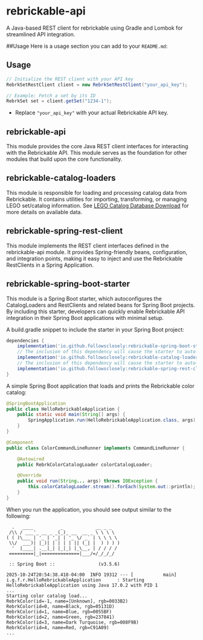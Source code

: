 # rebrickable-api

A Java-based REST client for rebrickable using Gradle and Lombok for streamlined API integration.

##Usage
Here is a usage section you can add to your `README.md`:

## Usage

```java
// Initialize the REST client with your API key
RebrkSetRestClient client = new RebrkSetRestClient("your_api_key");

// Example: Fetch a set by its ID
RebrkSet set = client.getSet("1234-1");
```

* Replace `"your_api_key"` with your actual Rebrickable API key.

## rebrickable-api

This module provides the core Java REST client interfaces for interacting with the Rebrickable API. 
This module serves as the foundation for other modules that build upon the core functionality.

## rebrickable-catalog-loaders

This module is responsible for loading and processing catalog data from Rebrickable. It contains utilities for
importing, transforming, or managing LEGO set/catalog information.
See [LEGO Catalog Database Download](https://rebrickable.com/downloads/) for more details on available data.

## rebrickable-spring-rest-client

This module implements the REST client interfaces defined in the rebrickable-api module. It provides Spring-friendly beans,
configuration, and integration points, making it easy to inject and use the Rebrickable RestClients in a Spring Application.

## rebrickable-spring-boot-starter

This module is a Spring Boot starter, which autoconfigures the CatalogLoaders and RestClients and related beans for 
Spring Boot projects. By including this starter, developers can quickly enable Rebrickable API integration in their 
Spring Boot applications with minimal setup.

A build.gradle snippet to include the starter in your Spring Boot project:
```groovy
dependencies {
    implementation('io.github.followsclosely:rebrickable-spring-boot-starter:3.0.0')
    // The inclusion of this dependency will cause the starter to auto-create all the loaders.
    implementation('io.github.followsclosely:rebrickable-catalog-loaders:3.0.0')
    // The inclusion of this dependency will cause the starter to auto-create the RestClients.
    implementation('io.github.followsclosely:rebrickable-spring-rest-client:3.0.0')
}
```
A simple Spring Boot application that loads and prints the Rebrickable color catalog:
```java
@SpringBootApplication
public class HelloRebrickableApplication {
    public static void main(String[] args) {
        SpringApplication.run(HelloRebrickableApplication.class, args);
    }
}

@Component
public class ColorCommandLineRunner implements CommandLineRunner {

    @Autowired
    public RebrkColorCatalogLoader colorCatalogLoader;

    @Override
    public void run(String... args) throws IOException {
        this.colorCatalogLoader.stream().forEach(System.out::println);
    }
}
```
When you run the application, you should see output similar to the following:
```
  .   ____          _            __ _ _
 /\\ / ___'_ __ _ _(_)_ __  __ _ \ \ \ \
( ( )\___ | '_ | '_| | '_ \/ _` | \ \ \ \
 \\/  ___)| |_)| | | | | || (_| |  ) ) ) )
  '  |____| .__|_| |_|_| |_\__, | / / / /
 =========|_|==============|___/=/_/_/_/

 :: Spring Boot ::                (v3.5.6)

2025-10-24T20:54:38.418-04:00  INFO 19312 --- [           main] i.g.f.r.HelloRebrickableApplication      : Starting HelloRebrickableApplication using Java 17.0.2 with PID 1
...
Starting color catalog load...
RebrkColor(id=-1, name=[Unknown], rgb=0033B2)
RebrkColor(id=0, name=Black, rgb=05131D)
RebrkColor(id=1, name=Blue, rgb=0055BF)
RebrkColor(id=2, name=Green, rgb=237841)
RebrkColor(id=3, name=Dark Turquoise, rgb=008F9B)
RebrkColor(id=4, name=Red, rgb=C91A09)
...
```
